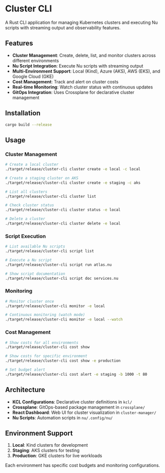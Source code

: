 # Cluster CLI

A Rust CLI application for managing Kubernetes clusters and executing Nu scripts with streaming output and observability features.

## Features

- **Cluster Management**: Create, delete, list, and monitor clusters across different environments
- **Nu Script Integration**: Execute Nu scripts with streaming output
- **Multi-Environment Support**: Local (Kind), Azure (AKS), AWS (EKS), and Google Cloud (GKE)
- **Cost Management**: Track and alert on cluster costs
- **Real-time Monitoring**: Watch cluster status with continuous updates
- **GitOps Integration**: Uses Crossplane for declarative cluster management

## Installation

```bash
cargo build --release
```

## Usage

### Cluster Management

```bash
# Create a local cluster
./target/release/cluster-cli cluster create -e local -c local

# Create a staging cluster on AKS
./target/release/cluster-cli cluster create -e staging -c aks

# List all clusters
./target/release/cluster-cli cluster list

# Check cluster status
./target/release/cluster-cli cluster status -e local

# Delete a cluster
./target/release/cluster-cli cluster delete -e local
```

### Script Execution

```bash
# List available Nu scripts
./target/release/cluster-cli script list

# Execute a Nu script
./target/release/cluster-cli script run atlas.nu

# Show script documentation
./target/release/cluster-cli script doc services.nu
```

### Monitoring

```bash
# Monitor cluster once
./target/release/cluster-cli monitor -e local

# Continuous monitoring (watch mode)
./target/release/cluster-cli monitor -e local --watch
```

### Cost Management

```bash
# Show costs for all environments
./target/release/cluster-cli cost show

# Show costs for specific environment
./target/release/cluster-cli cost show -e production

# Set budget alert
./target/release/cluster-cli cost alert -e staging -b 1000 -t 80
```

## Architecture

- **KCL Configurations**: Declarative cluster definitions in `kcl/`
- **Crossplane**: GitOps-based package management in `crossplane/`
- **React Dashboard**: Web UI for cluster visualization in `cluster-manager/`
- **Nu Scripts**: Automation scripts in `nu/.config/nu/`

## Environment Support

1. **Local**: Kind clusters for development
2. **Staging**: AKS clusters for testing
3. **Production**: GKE clusters for live workloads

Each environment has specific cost budgets and monitoring configurations.